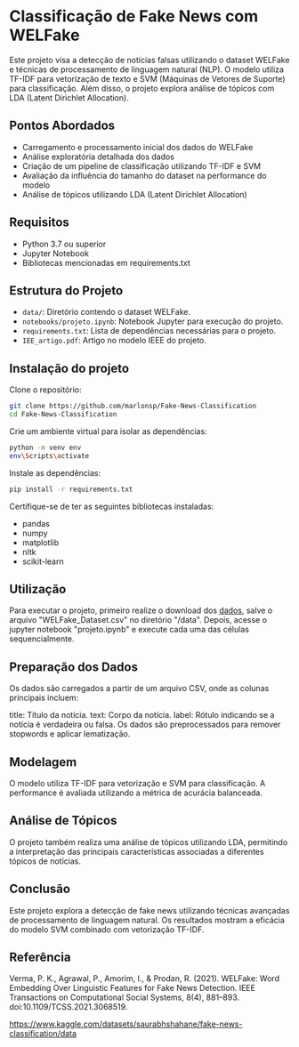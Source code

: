 # Classificação de Fake News com WELFake

Este projeto visa a detecção de notícias falsas utilizando o dataset WELFake e técnicas de processamento de linguagem natural (NLP). O modelo utiliza TF-IDF para vetorização de texto e SVM (Máquinas de Vetores de Suporte) para classificação. Além disso, o projeto explora análise de tópicos com LDA (Latent Dirichlet Allocation).

## Pontos Abordados
- Carregamento e processamento inicial dos dados do WELFake
- Análise exploratória detalhada dos dados
- Criação de um pipeline de classificação utilizando TF-IDF e SVM
- Avaliação da influência do tamanho do dataset na performance do modelo
- Análise de tópicos utilizando LDA (Latent Dirichlet Allocation)

## Requisitos
- Python 3.7 ou superior
- Jupyter Notebook
- Bibliotecas mencionadas em requirements.txt

## Estrutura do Projeto

- `data/`: Diretório contendo o dataset WELFake.
- `notebooks/projeto.ipynb`: Notebook Jupyter para execução do projeto.
- `requirements.txt`: Lista de dependências necessárias para o projeto.
- `IEE_artigo.pdf`: Artigo no modelo IEEE do projeto.

## Instalação do projeto

Clone o repositório:
```bash
git clone https://github.com/marlonsp/Fake-News-Classification
cd Fake-News-Classification
```
Crie um ambiente virtual para isolar as dependências:
```bash
python -m venv env
env\Scripts\activate
```
Instale as dependências:
```bash
pip install -r requirements.txt
```
Certifique-se de ter as seguintes bibliotecas instaladas:

- pandas
- numpy
- matplotlib
- nltk
- scikit-learn

## Utilização

Para executar o projeto, primeiro realize o download dos [dados](https://www.kaggle.com/datasets/saurabhshahane/fake-news-classification/data), salve o arquivo "WELFake_Dataset.csv" no diretório "/data".
Depois, acesse o jupyter notebook "projeto.ipynb" e execute cada uma das células sequencialmente.

## Preparação dos Dados
Os dados são carregados a partir de um arquivo CSV, onde as colunas principais incluem:

title: Título da notícia.
text: Corpo da notícia.
label: Rótulo indicando se a notícia é verdadeira ou falsa.
Os dados são preprocessados para remover stopwords e aplicar lematização.

## Modelagem
O modelo utiliza TF-IDF para vetorização e SVM para classificação. A performance é avaliada utilizando a métrica de acurácia balanceada.

## Análise de Tópicos
O projeto também realiza uma análise de tópicos utilizando LDA, permitindo a interpretação das principais características associadas a diferentes tópicos de notícias.

## Conclusão
Este projeto explora a detecção de fake news utilizando técnicas avançadas de processamento de linguagem natural. Os resultados mostram a eficácia do modelo SVM combinado com vetorização TF-IDF.

## Referência
Verma, P. K., Agrawal, P., Amorim, I., & Prodan, R. (2021). WELFake: Word Embedding Over Linguistic Features for Fake News Detection. IEEE Transactions on Computational Social Systems, 8(4), 881–893. doi:10.1109/TCSS.2021.3068519.

https://www.kaggle.com/datasets/saurabhshahane/fake-news-classification/data
